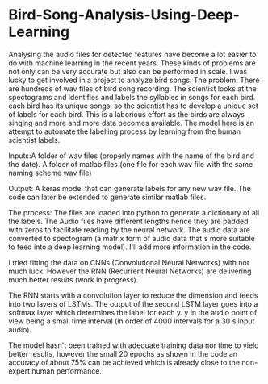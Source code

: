 # Bird-Song-Analysis-Using-Deep-Learning
Analysing the audio files for detected features have become a lot easier to do with machine learning in the recent years. These kinds of problems are not only can be very accurate but also can be performed in scale. 
I was lucky to get involved in a project to analyze bird songs.
The problem:
There are hundreds of wav files of bird song recording. The scientist looks at the spectograms and identifies and labels the syllables in songs for each bird. each bird has its unique songs, so the scientist has to develop a unique set of labels for each bird.
This is a laborious effort as the birds are always singing and more and more data becomes available. 
The model here is an attempt to automate the labelling process by learning from the human scientist labels.

Inputs:A folder of wav files (properly names with the name of the bird and the date).
A folder of matlab files (one file for each wav file with the same naming scheme wav file)

Output:
A keras model that can generate labels for any new wav file.
The code can later be extended to generate similar matlab files.

The process:
The files are loaded into python to generate a dictionary of all the labels.
The Audio files have different lengths hence they are padded with zeros to facilitate reading by the neural network.
The audio data are converted to spectogram (a matrix form of audio data that's more suitable to feed into a deep learning model). I'll add more information in the code.

I tried fitting the data on CNNs (Convolutional Neural Networks) with not much luck. However the RNN (Recurrent Neural Networks) are delivering much better results (work in progress).

The RNN starts with a convolution layer to reduce the dimension and feeds into two layers of LSTMs. The output of the second LSTM layer goes into a softmax layer which determines the label for each y. y in the audio point of view being a small time interval (in order of 4000 intervals for a 30 s input audio).

The model hasn't been trained with adequate training data nor time to yield better results, however the small 20 epochs as shown in the code an accuracy of about 75% can be achieved which is already close to the non-expert human performance.
